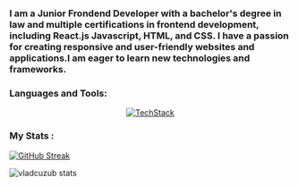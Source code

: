 ### I am a Junior Frondend Developer with a bachelor's degree in law and multiple certifications in frontend development, including React.js Javascript, HTML, and CSS. I have a passion for creating responsive and user-friendly websites and applications.I am eager to learn new technologies and frameworks.</h1>


<h3 align="left">Languages and Tools:</h3>
<div align="center" >
  <a href="https://skillicons.dev">
    <img src="https://skillicons.dev/icons?i=html,css,sass,tailwind,js,react,vite,git,webflow,figma&theme=light"  alt="TechStack"/>
  </a>
</div>

###  My Stats :


[![GitHub Streak](http://github-readme-streak-stats.herokuapp.com?user=vladcuzub&theme=dark&background=000000)](https://git.io/streak-stats)

<img src="https://github-readme-stats.vercel.app/api/top-langs/?username=vladcuzub&theme=dracula&layout=donut-vertical" alt="vladcuzub stats" />
